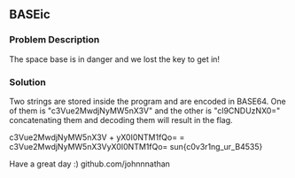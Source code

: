 ## BASEic

### Problem Description
The space base is in danger and we lost the key to get in!

### Solution
Two strings are stored inside the program and are encoded in BASE64. One of them is "c3Vue2MwdjNyMW5nX3V" and the other is "cl9CNDUzNX0=" concatenating them and decoding them will result in the flag.

c3Vue2MwdjNyMW5nX3V + yX0I0NTM1fQo= = c3Vue2MwdjNyMW5nX3VyX0I0NTM1fQo=
sun{c0v3r1ng_ur_B4535}


Have a great day :)
github.com/johnnnathan
